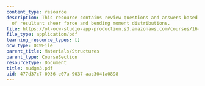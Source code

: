 ```yaml
---
content_type: resource
description: This resource contains review questions and answers based on understanding
  of resultant sheer force and bending moment distributions.
file: https://ol-ocw-studio-app-production.s3.amazonaws.com/courses/16-01-unified-engineering-i-ii-iii-iv-fall-2005-spring-2006/477d37c70936e07a9037aac3041a0898_mudgm3.pdf
file_type: application/pdf
learning_resource_types: []
ocw_type: OCWFile
parent_title: Materials/Structures
parent_type: CourseSection
resourcetype: Document
title: mudgm3.pdf
uid: 477d37c7-0936-e07a-9037-aac3041a0898
---
```

